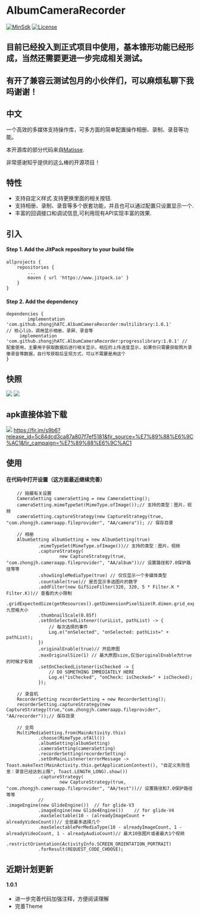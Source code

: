 # AlbumCameraRecorder

[![MinSdk](https://img.shields.io/badge/MinSdk-16-blue.svg)](https://developer.android.com/about/versions/android-4.1)
[![License](https://img.shields.io/badge/License-MIT-blue.svg)](https://github.com/zhongjhATC/AlbumCameraRecorder/blob/master/LICENSE)

## 目前已经投入到正式项目中使用，基本锥形功能已经形成，当然还需要更进一步完成相关测试。
## 有开了兼容云测试包月的小伙伴们，可以麻烦私聊下我吗谢谢！

## 中文
一个高效的多媒体支持操作库，可多方面的简单配置操作相册、录制、录音等功能。

本开源库的部分代码来自[Matisse](https://github.com/zhihu/Matisse).

非常感谢知乎提供的这么棒的开源项目！    

## 特性
 - 支持自定义样式.支持更换里面的相关按钮.
 - 支持相册、录制、录音等多个嵌套功能，并且也可以通过配置只设置显示一个.
 - 丰富的回调接口和调试信息,可利用现有API实现丰富的效果.
 
## 引入

#### Step 1. Add the JitPack repository to your build file

	allprojects {
		repositories {
			...
			maven { url 'https://www.jitpack.io' }
		}
	}
#### Step 2. Add the dependency

	dependencies {
	        implementation 'com.github.zhongjhATC.AlbumCameraRecorder:multilibrary:1.0.1'         // 核心lib，调用显示相册、录屏、录音等
         implementation 'com.github.zhongjhATC.AlbumCameraRecorder:progresslibrary:1.0.1' // 配套使用，主要用于获取数据后进行相关显示，相应的上传进度显示，如果你只需要获取照片录像录音等数据，自行写获取后呈现方式，可以不需要是用这个
	}

## 快照
![](https://github.com/zhongjhATC/AlbumCameraRecorder/blob/master/Demonstration.gif)
![](https://github.com/zhongjhATC/AlbumCameraRecorder/blob/master/DemonstrationShowImg.png)

## apk直接体验下载
![](https://github.com/zhongjhATC/AlbumCameraRecorder/blob/master/qrcode.png)
https://fir.im/s9b6?release_id=5c84dcd3ca87a807f7ef5181&fir_source=%E7%89%88%E6%9C%AC1&fir_campaign=%E7%89%88%E6%9C%AC1


## 使用   
#### 在代码中打开设置（这方面最近继续完善）
 
        // 拍摄有关设置
        CameraSetting cameraSetting = new CameraSetting();
        cameraSetting.mimeTypeSet(MimeType.ofImage());// 支持的类型：图片，视频
        cameraSetting.captureStrategy(new CaptureStrategy(true, "com.zhongjh.cameraapp.fileprovider", "AA/camera")); // 保存目录

        // 相册
        AlbumSetting albumSetting = new AlbumSetting(true)
                .mimeTypeSet(MimeType.ofImage())// 支持的类型：图片，视频
                .captureStrategy(
                        new CaptureStrategy(true, "com.zhongjh.cameraapp.fileprovider", "AA/album"))// 设置路径和7.0保护路径等等
                .showSingleMediaType(true) // 仅仅显示一个多媒体类型
                .countable(true)// 是否显示多选图片的数字
                .addFilter(new GifSizeFilter(320, 320, 5 * Filter.K * Filter.K))// 查看的大小限制
                .gridExpectedSize(getResources().getDimensionPixelSize(R.dimen.grid_expected_size))// 九宫格大小
                .thumbnailScale(0.85f)
                .setOnSelectedListener((uriList, pathList) -> {
                    // 每次选择的事件
                    Log.e("onSelected", "onSelected: pathList=" + pathList);
                })
                .originalEnable(true)// 开启原图
                .maxOriginalSize(1) // 最大原图size,仅当originalEnable为true的时候才有效
                .setOnCheckedListener(isChecked -> {
                    // DO SOMETHING IMMEDIATELY HERE
                    Log.e("isChecked", "onCheck: isChecked=" + isChecked);
                });

        // 录音机
        RecorderSetting recorderSetting = new RecorderSetting();
        recorderSetting.captureStrategy(new CaptureStrategy(true,"com.zhongjh.cameraapp.fileprovider", "AA/recorder"));// 保存目录

        // 全局
        MultiMediaSetting.from(MainActivity.this)
                .choose(MimeType.ofAll())
                .albumSetting(albumSetting)
                .cameraSetting(cameraSetting)
                .recorderSetting(recorderSetting)
                .setOnMainListener(errorMessage -> Toast.makeText(MainActivity.this.getApplicationContext(), "自定义失败信息：录音已经达到上限", Toast.LENGTH_LONG).show())
                .captureStrategy(
                        new CaptureStrategy(true, "com.zhongjh.cameraapp.fileprovider", "AA/test"))// 设置路径和7.0保护路径等等
                //                                            .imageEngine(new GlideEngine())  // for glide-V3
                .imageEngine(new Glide4Engine())    // for glide-V4
                .maxSelectable(10 - (alreadyImageCount + alreadyVideoCount))// 全部最多选择几个
                .maxSelectablePerMediaType(10 - alreadyImageCount, 1 - alreadyVideoCount, 1 - alreadyAudioCount)// 最大10张图片或者最大1个视频
                .restrictOrientation(ActivityInfo.SCREEN_ORIENTATION_PORTRAIT)
                .forResult(REQUEST_CODE_CHOOSE);

## 近期计划更新
#### 1.0.1
 - 进一步完善代码加强注释，方便阅读理解
 - 完善Theme